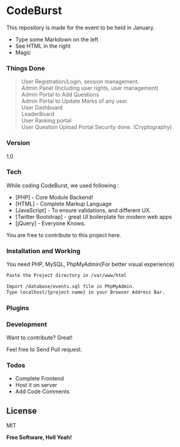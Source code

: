# CodeBurst

This repository is made for the event to be held in January.

  - Type some Markdown on the left
  - See HTML in the right
  - Magic

### Things Done

> User Registration/Login, session management.<br>
> Admin Panel (Including user rights, user management) <br>
> Admin Portal to Add Questions<br>
> Admin Portal to Update Marks of any user.<br>
> User Dashboard<br>
> LeaderBoard<br>
> User Ranking portal<br>
> User Question Upload Portal
> Security done. (Cryptography) 

### Version
1.0

### Tech

While coding CodeBurst, we used following : 

* [PHP] - Core Module Backend!
* [HTML] - Complete Markup Language
* [JavaScript] - To ensure validations, and different UX.
* [Twitter Bootstrap] - great UI boilerplate for modern web apps
* [jQuery] - Everyone Knows.

You are free to contribute to this project here.

### Installation and Working

You need PHP, MySQL, PhpMyAdmin(For better visual experience)

```sh
Paste the Project directory in /var/www/html
```

```sh
Import /database/events.sql file in PhpMyAdmin.
Type localhost/{project name} in your Browser Address Bar.
```

### Plugins


### Development

Want to contribute? Great!

Feel free to Send Pull request.


### Todos

 - Complete Frontend
 - Host it on server
 - Add Code Comments

License
----

MIT


**Free Software, Hell Yeah!**
